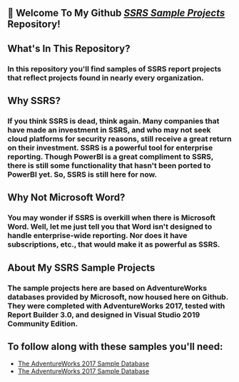 ## 👋  Welcome To My Github <a href="https://github.com/curtild/SSRS-Projects/"><em>SSRS Sample Projects</em></a> Repository!

## What's In This Repository?
### In this repository you'll find samples of SSRS report projects that reflect projects found in nearly every organization. 

## Why SSRS?
### If you think SSRS is dead, think again. Many companies that have made an investment in SSRS, and who may not seek cloud platforms for security reasons, still receive a great return on their investment. SSRS is a powerful tool for enterprise reporting. Though PowerBI is a great compliment to SSRS, there is still some functionality that hasn't been ported to PowerBI yet. So, SSRS is still here for now.

## Why Not Microsoft Word?
### You may wonder if SSRS is overkill when there is Microsoft Word. Well, let me just tell you that Word isn't designed to handle enterprise-wide reporting. Nor does it have subscriptions, etc., that would make it as powerful as SSRS.

## About My SSRS Sample Projects
### The sample projects here are based on AdventureWorks databases provided by Microsoft, now housed here on Github. They were completed with AdventureWorks 2017, tested with Report Builder 3.0, and designed in Visual Studio 2019 Community Edition.

## To follow along with these samples you'll need:
- <a href="https://github.com/Microsoft/sql-server-samples/releases/tag/adventureworks">The AdventureWorks 2017 Sample Database</a>
- <a href="https://www.microsoft.com/en-us/download/details.aspx?id=53613#:~:text=Report%20Builder%20provides%20data%20visualizations,create%20reports%20and%20shared%20datasets.">The AdventureWorks 2017 Sample Database</a>



